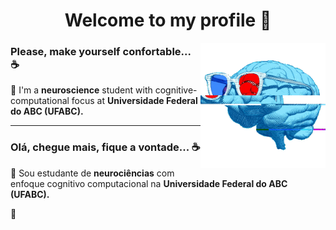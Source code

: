 <h1 align="center">Welcome to my profile 👋</h1>

<img align="right" src="/brain.gif?raw=true" width="200px"> 

### Please, make yourself confortable... ☕️ 

👤️ I'm a **neuroscience** student with cognitive-computational focus at **Universidade Federal do ABC (UFABC).**

---

### Olá, chegue mais, fique a vontade... ☕️ 

👤️ Sou estudante de **neurociências** com enfoque cognitivo computacional na **Universidade Federal do ABC (UFABC).**

🚩️






